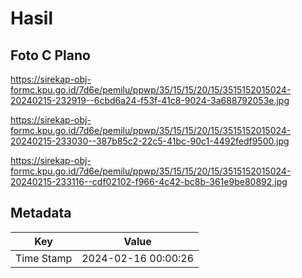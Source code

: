 # Hasil

## Foto C Plano

https://sirekap-obj-formc.kpu.go.id/7d6e/pemilu/ppwp/35/15/15/20/15/3515152015024-20240215-232919--6cbd6a24-f53f-41c8-9024-3a688792053e.jpg

https://sirekap-obj-formc.kpu.go.id/7d6e/pemilu/ppwp/35/15/15/20/15/3515152015024-20240215-233030--387b85c2-22c5-41bc-90c1-4492fedf9500.jpg

https://sirekap-obj-formc.kpu.go.id/7d6e/pemilu/ppwp/35/15/15/20/15/3515152015024-20240215-233116--cdf02102-f966-4c42-bc8b-361e9be80892.jpg


## Metadata

| Key        | Value               |
| ---------- | ------------------- |
| Time Stamp | 2024-02-16 00:00:26 |



